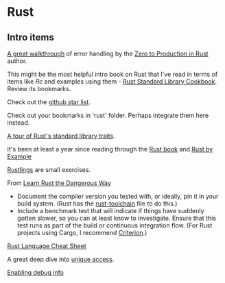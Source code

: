 # Rust

## Intro items

[A great walkthrough](https://www.lpalmieri.com/posts/error-handling-rust/) of error handling by the [Zero to Production in Rust](https://www.zero2prod.com/) author.

This might be the most helpful intro book on Rust that I've read in terms of items like _Rc_ and examples using them - [Rust Standard Library Cookbook](https://subscription.packtpub.com/book/programming/9781788623926/8/ch08lvl1sec50). Review its bookmarks.

Check out the [github star list](https://github.com/stars/rogin/lists/rust).

Check out your bookmarks in 'rust' folder. Perhaps integrate them here instead.

[A tour of Rust's standard library traits](https://github.com/pretzelhammer/rust-blog/blob/master/posts/tour-of-rusts-standard-library-traits.md).

It's been at least a year since reading through the [Rust book](https://doc.rust-lang.org/book/) and [Rust by Example](https://doc.rust-lang.org/rust-by-example/index.html)

[Rustlings](https://github.com/rust-lang/rustlings/) are small exercises.

From [Learn Rust the Dangerous Way](https://cliffle.com/p/dangerust/6/)

- Document the compiler version you tested with, or ideally, pin it in your build system. (Rust has the [rust-toolchain](https://docs.rs/rust-toolchain/latest/rust_toolchain/) file to do this.)
- Include a benchmark test that will indicate if things have suddenly gotten slower, so you can at least know to investigate. Ensure that this test runs as part of the build or continuous integration flow. (For Rust projects using Cargo, I recommend [Criterion](https://docs.rs/criterion/).)

[Rust Language Cheat Sheet](https://cheats.rs/)

A great deep dive into [unique access](https://limpet.net/mbrubeck/2019/02/07/rust-a-unique-perspective.html).

[Enabling debug info](https://blog.rust-lang.org/2023/04/20/Rust-1.69.0.html#debug-information-is-not-included-in-build-scripts-by-default-anymore)
